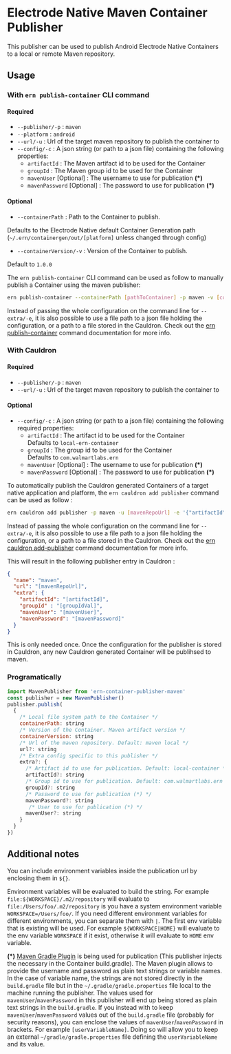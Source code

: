 # Electrode Native Maven Container Publisher

This publisher can be used to publish Android Electrode Native Containers to a local or remote Maven repository.

## Usage

### With `ern publish-container` CLI command

#### Required

- `--publisher/-p` : `maven`
- `--platform` : `android`
- `--url/-u` : Url of the target maven repository to publish the container to
- `--config/-c` : A json string (or path to a json file) containing the following properties:
  - `artifactId` : The Maven artifact id to be used for the Container
  - `groupId` : The Maven group id to be used for the Container
  - `mavenUser` [Optional] : The username to use for publication **(*)**
  - `mavenPassword` [Optional] : The password to use for publication **(*)**

#### Optional

- `--containerPath` : Path to the Container to publish.

Defaults to the Electrode Native default Container Generation path (`~/.ern/containergen/out/[platform]` unless changed through config)

- `--containerVersion/-v` : Version of the Container to publish.

Default to `1.0.0`

The `ern publish-container` CLI command can be used as follow to manually publish a Container using the maven publisher:

```sh
ern publish-container --containerPath [pathToContainer] -p maven -v [containerVersion] -u [mavenRepoUrl] -e '{"artifactId":"[artifactId]", "groupId":"[groupId]", "mavenUser":"[mavenUser]", "mavenPasword":"[mavenPassword]"}'
```

Instead of passing the whole configuration on the command line for `--extra/-e`, it is also possible to use a file path to a json file holding the configuration, or a path to a file stored in the Cauldron. Check out the [ern publish-container](https://native.electrode.io/cli-commands/publish-container) command documentation for more info.

### With Cauldron

#### Required

- `--publisher/-p` : `maven`
- `--url/-u` : Url of the target maven repository to publish the container to

#### Optional

- `--config/-c` : A json string (or path to a json file) containing the following required properties:
  - `artifactId` : The artifact id to be used for the Container\
  Defaults to `local-ern-container`
  - `groupId` : The group id to be used for the Container\
  Defaults to `com.walmartlabs.ern`
  - `mavenUser` [Optional] : The username to use for publication **(*)**
  - `mavenPassword` [Optional] : The password to use for publication **(*)**

To automatically publish the Cauldron generated Containers of a target native application and platform, the `ern cauldron add publisher` command can be used as follow :

```sh
ern cauldron add publisher -p maven -u [mavenRepoUrl] -e '{"artifactId":"[artifactId]", "groupId":"[groupId]", "mavenUser":"[mavenUser]"", "mavenPassword": "[mavenPassword]"}'
```

Instead of passing the whole configuration on the command line for `--extra/-e`, it is also possible to use a file path to a json file holding the configuration, or a path to a file stored in the Cauldron. Check out the [ern cauldron add-publisher](https://native.electrode.io/cli-commands/cauldron/add-publisher) command documentation for more info.

This will result in the following publisher entry in Cauldron :

```json
{
  "name": "maven",
  "url": "[mavenRepoUrl]",
  "extra": {
    "artifactId": "[artifactId]",
    "groupId" : "[groupIdVal]",
    "mavenUser": "[mavenUser]",
    "mavenPassword": "[mavenPassword]"
  }
}
```

This is only needed once. Once the configuration for the publisher is stored in Cauldron, any new Cauldron generated Container will be publihsed to maven.

### Programatically

```js
import MavenPublisher from 'ern-container-publisher-maven'
const publisher = new MavenPublisher()
publisher.publish(
  {
    /* Local file system path to the Container */
    containerPath: string
    /* Version of the Container. Maven artifact version */
    containerVersion: string
    /* Url of the maven repository. Default: maven local */
    url?: string
    /* Extra config specific to this publisher */
    extra?: {
      /* Artifact id to use for publication. Default: local-container */
      artifactId?: string
      /* Group id to use for publication. Default: com.walmartlabs.ern */
      groupId?: string
      /* Password to use for publication (*) */
      mavenPassword?: string
       /* User to use for publication (*) */
      mavenUser?: string
    }
  }
})
```

## Additional notes

You can include environment variables inside the publication url by enclosing them in `${}`.

Environment variables will be evaluated to build the string.
For example `file:${WORKSPACE}/.m2/repository` will evaluate to `file:/Users/foo/.m2/repository` is you have a system environment variable `WORKSPACE=/Users/foo/`.
If you need different environment variables for different environments, you can separate them with `|`. The first env variable that is existing will be used. For example `${WORKSPACE|HOME}` will evaluate to the env variable `WORKSPACE` if it exist, otherwise it will evaluate to `HOME` env variable.

**(*)** [Maven Gradle Plugin](https://docs.gradle.org/current/userguide/maven_plugin.html) is being used for publication (This publisher injects the necessary in the Container build.gradle). The Maven plugin allows to provide the username and password as plain text strings or variable names. In the case of variable name, the strings are not stored directly in the `build.gradle` file but in the `~/.gradle/gradle.properties` file local to the machine running the publisher.
The values used for `mavenUser`/`mavenPassword` in this publisher will end up being stored as plain text strings in the `build.gradle`. If you instead with to keep `mavenUser`/`mavenPassword` values out of the `build.gradle` file (probably for security reasons), you can enclose the values of `mavenUser`/`mavenPassword` in brackets. For example `[userVariableName]`. Doing so will allow you to keep an external `~/gradle/gradle.properties` file defining the `userVariableName` and its value.
